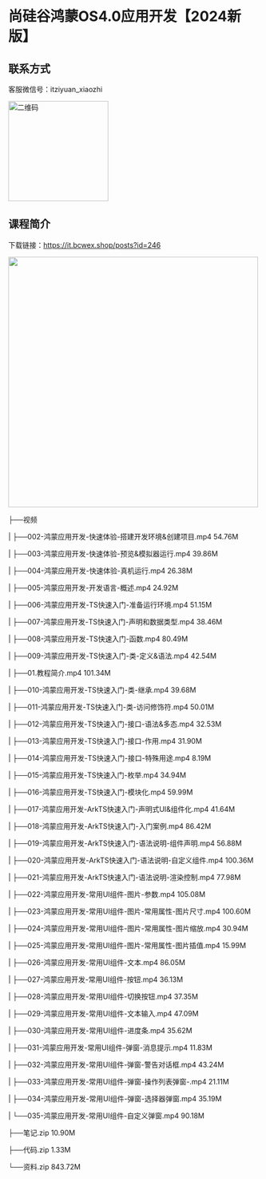 # 尚硅谷鸿蒙OS4.0应用开发【2024新版】

## 联系方式

客服微信号：itziyuan_xiaozhi

<img src="https://ziyuanyun.oss-cn-guangzhou.aliyuncs.com/common/20240614073449/666b82192834a.jpg" width="200" height="200" alt="二维码">

## 课程简介

下载链接：https://it.bcwex.shop/posts?id=246

<img src="https://ziyuanyun.oss-cn-guangzhou.aliyuncs.com/yun/20240515151723/66446183e70c5.jpg" width="500" alt="">

  

 ├──视频

 | ├──002-鸿蒙应用开发-快速体验-搭建开发环境&amp;创建项目.mp4 54.76M

 | ├──003-鸿蒙应用开发-快速体验-预览&amp;模拟器运行.mp4 39.86M

 | ├──004-鸿蒙应用开发-快速体验-真机运行.mp4 26.38M

 | ├──005-鸿蒙应用开发-开发语言-概述.mp4 24.92M

 | ├──006-鸿蒙应用开发-TS快速入门-准备运行环境.mp4 51.15M

 | ├──007-鸿蒙应用开发-TS快速入门-声明和数据类型.mp4 38.46M

 | ├──008-鸿蒙应用开发-TS快速入门-函数.mp4 80.49M

 | ├──009-鸿蒙应用开发-TS快速入门-类-定义&amp;语法.mp4 42.54M

 | ├──01.教程简介.mp4 101.34M

 | ├──010-鸿蒙应用开发-TS快速入门-类-继承.mp4 39.68M

 | ├──011-鸿蒙应用开发-TS快速入门-类-访问修饰符.mp4 50.01M

 | ├──012-鸿蒙应用开发-TS快速入门-接口-语法&amp;多态.mp4 32.53M

 | ├──013-鸿蒙应用开发-TS快速入门-接口-作用.mp4 31.90M

 | ├──014-鸿蒙应用开发-TS快速入门-接口-特殊用途.mp4 8.19M

 | ├──015-鸿蒙应用开发-TS快速入门-枚举.mp4 34.94M

 | ├──016-鸿蒙应用开发-TS快速入门-模块化.mp4 59.99M

 | ├──017-鸿蒙应用开发-ArkTS快速入门-声明式UI&amp;组件化.mp4 41.64M

 | ├──018-鸿蒙应用开发-ArkTS快速入门-入门案例.mp4 86.42M

 | ├──019-鸿蒙应用开发-ArkTS快速入门-语法说明-组件声明.mp4 56.88M

 | ├──020-鸿蒙应用开发-ArkTS快速入门-语法说明-自定义组件.mp4 100.36M

 | ├──021-鸿蒙应用开发-ArkTS快速入门-语法说明-渲染控制.mp4 77.98M

 | ├──022-鸿蒙应用开发-常用UI组件-图片-参数.mp4 105.08M

 | ├──023-鸿蒙应用开发-常用UI组件-图片-常用属性-图片尺寸.mp4 100.60M

 | ├──024-鸿蒙应用开发-常用UI组件-图片-常用属性-图片缩放.mp4 30.94M

 | ├──025-鸿蒙应用开发-常用UI组件-图片-常用属性-图片插值.mp4 15.99M

 | ├──026-鸿蒙应用开发-常用UI组件-文本.mp4 86.05M

 | ├──027-鸿蒙应用开发-常用UI组件-按钮.mp4 36.13M

 | ├──028-鸿蒙应用开发-常用UI组件-切换按钮.mp4 37.35M

 | ├──029-鸿蒙应用开发-常用UI组件-文本输入.mp4 47.09M

 | ├──030-鸿蒙应用开发-常用UI组件-进度条.mp4 35.62M

 | ├──031-鸿蒙应用开发-常用UI组件-弹窗-消息提示.mp4 11.83M

 | ├──032-鸿蒙应用开发-常用UI组件-弹窗-警告对话框.mp4 43.24M

 | ├──033-鸿蒙应用开发-常用UI组件-弹窗-操作列表弹窗-.mp4 21.11M

 | ├──034-鸿蒙应用开发-常用UI组件-弹窗-选择器弹窗.mp4 35.19M

 | └──035-鸿蒙应用开发-常用UI组件-自定义弹窗.mp4 90.18M

 ├──笔记.zip 10.90M

 ├──代码.zip 1.33M

 └──资料.zip 843.72M

  